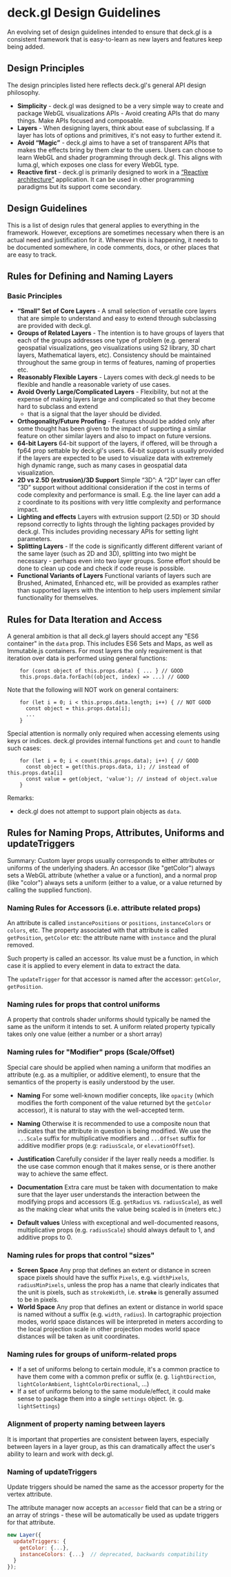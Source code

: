 # deck.gl Design Guidelines

An evolving set of design guidelines intended to ensure that deck.gl is
a consistent framework that is easy-to-learn as new layers and features keep
 being added.

## Design Principles
The design principles listed here reflects deck.gl's general API design
philosophy.

* **Simplicity** - deck.gl was designed to be a very simple way to create
  and package WebGL visualizations APIs - Avoid creating APIs that do many
  things. Make APIs focused and composable.
* **Layers** - When designing layers, think about ease of subclassing.
  If a layer has lots of options and primitives, it's not easy to further
  extend it.
* **Avoid “Magic”** - deck.gl aims to have a set of transparent APIs that
  makes the effects bring by them clear to the users.
  Users can choose to learn WebGL and shader programming through deck.gl.
  This aligns with luma.gl, which exposes one class for every WebGL
  type.
* **Reactive first** - deck.gl is primarily designed to work in a
  [“Reactive architecture”](https://en.wikipedia.org/wiki/Reactive_programming)
  application. It can be used in other programming paradigms but its support
  come secondary.

## Design Guidelines

This is a list of design rules that general applies to everything in the framework.
However, exceptions are sometimes necessary when there is an actual need and justification
for it. Whenever this is happening, it needs to be documented somewhere, in code comments,
docs, or other places that are easy to track.

## Rules for Defining and Naming Layers

### Basic Principles

* **“Small” Set of Core Layers** - A small selection of versatile core layers
  that are simple to understand and easy to extend through subclassing are provided
  with deck.gl.
* **Groups of Related Layers** - The intention is to have groups of layers that
  each of the groups addresses one type of problem (e.g. general geospatial visualizations,
  geo visualizations using S2 library, 3D chart layers, Mathematical layers, etc).
  Consistency should be maintained throughout the same group in terms of features,
  naming of properties etc.
* **Reasonably Flexible Layers** - Layers comes with deck.gl needs to be flexible
  and handle a reasonable variety of use cases.
* **Avoid Overly Large/Complicated Layers** - Flexibility, but not at the expense of
  making layers large and complicated so that they become hard to subclass and extend
   - that is a signal that the layer should be divided.
* **Orthogonality/Future Proofing** - Features should be added only after some
  thought has been given to the impact of supporting a similar feature on
  other similar layers and also to impact on future versions.
* **64-bit Layers**
  64-bit support of the layers, if offered, will be through a fp64 prop settable by
  deck.gl's users. 64-bit support is usually provided if the layers are
  expected to be used to visualize data with extremely high dynamic range, such as
  many cases in geospatial data visualization.
* **2D vs 2.5D (extrusion)/3D Support**
  Simple “3D”: A “2D” layer can offer “3D” support without additional
  consideration if the cost in terms of code complexity and performance
  is small. E.g. the line layer can add a z coordinate to its positions
  with very little complexity and performance impact.
* **Lighting and effects**
  Layers with extrusion support (2.5D) or 3D should repsond correctly to lights through
  the lighting packages provided by deck.gl. This includes providing necessary APIs for
  setting light parameters.
* **Splitting Layers** - If the code is significantly different different variant of the
  same layer (such as 2D and 3D), splitting into two might be necessary - perhaps even
  into two layer groups. Some effort should be done to clean up code and check if code
  reuse is possible.
* **Functional Variants of Layers**
  Functional variants of layers such are Brushed, Animated, Enhanced etc, will be provided
  as examples rather than supported layers with the intention to help users implement similar
  functionality for themselves.

## Rules for Data Iteration and Access

A general ambition is that all deck.gl layers should accept any "ES6 container"
in the `data` prop. This includes ES6 Sets and Maps, as well as Immutable.js
containers. For most layers the only requirement is that iteration
over data is performed using general functions:
```
    for (const object of this.props.data) { ... } // GOOD
    this.props.data.forEach((object, index) => ...) // GOOD
```
Note that the following will NOT work on general containers:
```
    for (let i = 0; i < this.props.data.length; i++) { // NOT GOOD
      const object = this.props.data[i];
      ...
    }
```
Special attention is normally only required when accessing elements using
keys or indices. deck.gl provides internal functions `get` and `count` to
handle such cases:
```
    for (let i = 0; i < count(this.props.data); i++) { // GOOD
      const object = get(this.props.data, i); // instead of this.props.data[i]
      const value = get(object, 'value'); // instead of object.value
    }
```
Remarks:
* deck.gl does not attempt to support plain objects as `data`.

## Rules for Naming Props, Attributes, Uniforms and updateTriggers

Summary: Custom layer props usually corresponds to either attributes or uniforms
of the underlying shaders.
An accessor (like "getColor") always sets a WebGL attribute (whether a value
or a function), and a normal prop (like "color") always sets a uniform
(either to a value, or a value returned by calling the supplied function).

### Naming Rules for Accessors (i.e. attribute related props)

An attribute is called `instancePositions` or `positions`, `instanceColors` or
`colors`, etc.
The property associated with that attribute is called `getPosition`, `getColor` etc:
the attribute name with `instance` and the plural removed.

Such property is called an accessor. Its value must be a function, in which
case it is applied to every element in data to extract the data.

The `updateTrigger` for that accessor is named after the accessor:
`getColor`, `getPosition`.

### Naming rules for props that control uniforms

A property that controls shader uniforms should typically be named the same as the uniform
it intends to set.
A uniform related property typically takes only one value (either a number or a short array)

### Naming rules for "Modifier" props (Scale/Offset)

Special care should be applied when naming a uniform that modifies an
attribute (e.g. as a multiplier, or additive element), to ensure that
the semantics of the property is easily understood by the user.

* **Naming** For some well-known modifier concepts, like `opacity`
(which modifies the forth component of the value returned byt the `getColor` accessor),
it is natural to stay with the well-accepted term.

* **Naming** Otherwise it is recommended to use a composite noun that
  indicates that the attribute in question is being modified. We use the
  `...Scale` suffix for multiplicative modifiers and `...Offset` suffix
  for additive modifier props (e.g: `radiusScale`, or `elevationOffset`).

* **Justification** Carefully consider if the layer really needs a modifier.
  Is the use case common enough that it makes sense, or is there another way
  to achieve the same effect.

* **Documentation** Extra care must be taken with documentation to make
  sure that the layer user understands the interaction between the modifying
  props and accessors (E.g. `getRadius` vs. `radiusScale`), as well as the
  making clear what units the value being scaled is in (meters etc.)

* **Default values** Unless with exceptional and well-documented reasons,
multiplicative props (e.g. `radiusScale`) should always default to 1,
and additive props to 0.

### Naming rules for props that control "sizes"

* **Screen Space** Any prop that defines an extent or distance in screen space
  pixels should have the suffix `Pixels`, e.g. `widthPixels`, `radiusMinPixels`,
  unless the prop has a name that clearly indicates that the unit is pixels,
  such as `strokeWidth`, i.e. **`stroke`** is generally assumed to be in pixels.
* **World Space** Any prop that defines an extent or distance in world space
  is named without a suffix (e.g. `width`, `radius`). In cartographic projection
  modes, world space distances will be interpreted in meters according to the
  local projection scale in other projection modes world space distances will
  be taken as unit coordinates.

### Naming rules for groups of uniform-related props

* If a set of uniforms belong to certain module, it's a common practice to have them
  come with a common prefix or suffix (e. g. `lightDirection`, `lightColorAmbient`,
  `lightColorDirectional`, …)
* If a set of uniforms belong to the same module/effect, it could make sense to
  package them into a single `settings` object. (e. g. `lightSettings`)

### Alignment of property naming between layers

It is important that properties are consistent between layers, especially between
layers in a layer group, as this can dramatically affect the user's ability to learn
and work with deck.gl.

### Naming of updateTriggers

Update triggers should be named the same as the accessor property
for the vertex attribute.

The attribute manager now accepts an `accessor` field that can be a string
or an array of strings - these will be automatically be used as update triggers
for that attribute.

```js
new Layer({
  updateTriggers: {
    getColor: {...},
    instanceColors: {...}  // deprecated, backwards compatibility
  }
});
```
